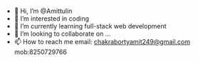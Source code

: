- 👋 Hi, I’m @Amittulin
- 👀 I’m interested in coding
- 🌱 I’m currently learning full-stack web development
- 💞️ I’m looking to collaborate on ...
- 📫 How to reach me email: chakrabortyamit249@gmail.com   mob:8250729766

<!---
Amittulin/Amittulin is a ✨ special ✨ repository because its `README.md` (this file) appears on your GitHub profile.
You can click the Preview link to take a look at your changes.
--->

